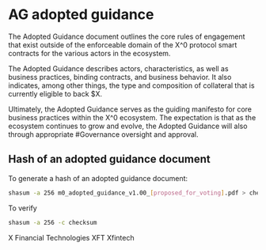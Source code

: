 # AG adopted guidance

The Adopted Guidance document outlines the core rules of engagement that exist outside of the enforceable domain of the X^0 protocol smart contracts for the various actors in the ecosystem.

The Adopted Guidance describes actors, characteristics, as well as business practices, binding contracts, and business behavior. It also indicates, among other things, the type and composition of collateral that is currently eligible to back $X.

Ultimately, the Adopted Guidance serves as the guiding manifesto for core business practices within the X^0 ecosystem. The expectation is that as the ecosystem continues to grow and evolve, the Adopted Guidance will also through appropriate #Governance oversight and approval.

## Hash of an adopted guidance document

To generate a hash of an adopted guidance document:

```bash
shasum -a 256 m0_adopted_guidance_v1.00_[proposed_for_voting].pdf > checksum
```

To verify

```bash
shasum -a 256 -c checksum
```

X Financial Technologies
XFT
Xfintech
